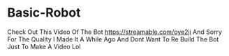# Basic-Robot
Check Out This Video Of The Bot https://streamable.com/oye2ji
And Sorry For The Quality I Made It A While Ago And Dont Want To Re Build The Bot Just To Make A Video Lol
